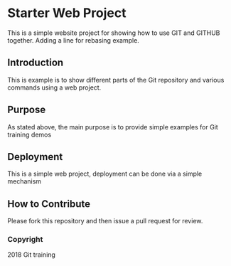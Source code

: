 # Starter Web Project
This is a simple website project for showing how to use GIT and GITHUB together. Adding a line for rebasing example.
## Introduction
This is example is to show different parts of the Git repository and various commands using a web project.
## Purpose
As stated above, the main purpose is to provide simple examples for Git training demos
## Deployment
This is a simple web project, deployment can be done via a simple mechanism
## How to Contribute
Please fork this repository and then issue a pull request for review.
### Copyright
2018 Git training
